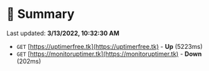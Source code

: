 # 📖 Summary
Last updated: **3/13/2022, 10:32:30 AM**

- `GET` [https://uptimerfree.tk](https://uptimerfree.tk) - **Up** (5223ms)
- `GET` [https://monitoruptimer.tk](https://monitoruptimer.tk) - **Down** (202ms)
